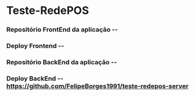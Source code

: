 # Teste-RedePOS

### Repositório FrontEnd da aplicação -- 

### Deploy Frontend --

### Repositório BackEnd da aplicação --

### Deploy BackEnd -- https://github.com/FelipeBorges1991/teste-redepos-server
